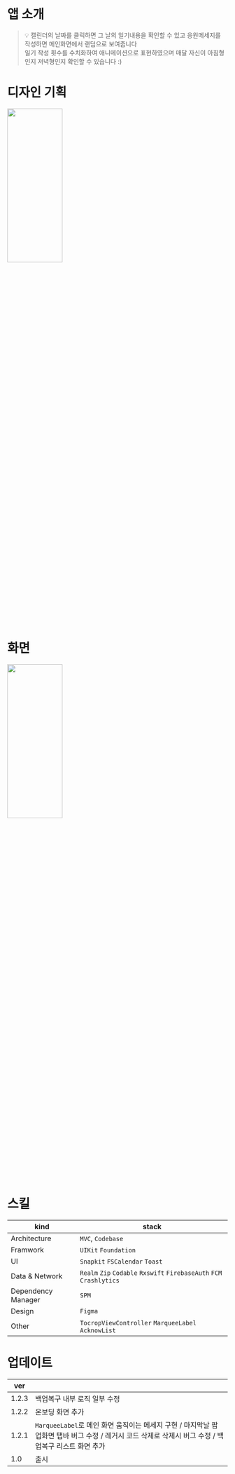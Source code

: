 # 앱 소개
> 💡 캘린더의 날짜를 클릭하면 그 날의 일기내용을 확인할 수 있고 응원메세지를 작성하면 메인화면에서 랜덤으로 보여줍니다  
일기 작성 횟수를 수치화하여 애니메이션으로 표현하였으며 매달 자신이 아침형인지 저녁형인지 확인할 수 있습니다 :)

# 디자인 기획
<img src="https://user-images.githubusercontent.com/101683386/209070129-71eb9f11-f357-4740-9ccd-7294af6088f1.jpg" width="50%" height="30%">

# 화면
<img src="https://user-images.githubusercontent.com/101683386/209072020-f79c0f3f-e788-4809-8c10-00af977ff352.jpg" width="50%" height="30%">

# 스킬
| kind | stack |
| ------ | ------ |
| Architecture | `MVC`, `Codebase` |
| Framwork | `UIKit` `Foundation` |
| UI | `Snapkit` `FSCalendar` `Toast` |
| Data & Network | `Realm` `Zip` `Codable`  `Rxswift` `FirebaseAuth` `FCM` `Crashlytics` |
| Dependency Manager | `SPM` |
| Design | `Figma` |
| Other | `TocropViewController` `MarqueeLabel` `AcknowList` |

# 업데이트
| ver |  |
| ------ | ------ |
| 1.2.3 | 백업복구 내부 로직 일부 수정 |
| 1.2.2 | 온보딩 화면 추가 |
| 1.2.1 | `MarqueeLabel`로 메인 화면 움직이는 메세지 구현 / 마지막날 팝업화면 탭바 버그 수정 / 레거시 코드 삭제로 삭제시 버그 수정 / 백업복구 리스트 화면 추가| 
| 1.0 | 출시 |
